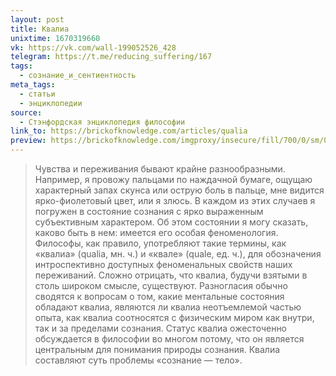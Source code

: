 ```yaml
---
layout: post
title: Квалиа
unixtime: 1670319660
vk: https://vk.com/wall-199052526_428
telegram: https://t.me/reducing_suffering/167
tags:
  - сознание_и_сентиентность
meta_tags:
  - статьи
  - энциклопедии
source:
  - Стэнфордская энциклопедия философии
link_to: https://brickofknowledge.com/articles/qualia
preview: https://brickofknowledge.com/imgproxy/insecure/fill/700/0/sm/0/plain/local:///73aa2b8c18e2571966f2c066041a7e03.jpeg
---
```

>Чувства и переживания бывают крайне разнообразными. Например, я провожу пальцами по наждачной бумаге, ощущаю характерный запах скунса или острую боль в пальце, мне видится ярко-фиолетовый цвет, или я злюсь. В каждом из этих случаев я погружен в состояние сознания с ярко выраженным субъективным характером. Об этом состоянии я могу сказать, каково быть в нем: имеется его особая феноменология. Философы, как правило, употребляют такие термины, как «квалиа» (qualia, мн. ч.) и «квале» (quale, ед. ч.), для обозначения интроспективно доступных феноменальных свойств наших переживаний. Сложно отрицать, что квалиа, будучи взятыми в столь широком смысле, существуют. Разногласия обычно сводятся к вопросам о том, какие ментальные состояния обладают квалиа, являются ли квалиа неотъемлемой частью опыта, как квалиа соотносятся с физическим миром как внутри, так и за пределами сознания. Статус квалиа ожесточенно обсуждается в философии во многом потому, что он является центральным для понимания природы сознания. Квалиа составляют суть проблемы «сознание — тело».